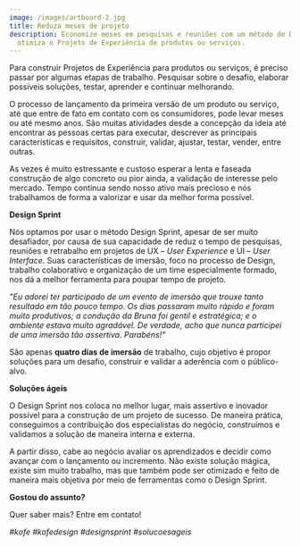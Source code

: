 ```yaml
---
image: /images/artboard-2.jpg
title: Reduza meses de projeto
description: Economize meses em pesquisas e reuniões com um método de Design que
  otimiza o Projeto de Experiência de produtos ou serviços.
---
```

Para construir Projetos de Experiência para produtos ou serviços, é preciso passar por algumas etapas de trabalho. Pesquisar sobre o desafio, elaborar possíveis soluções, testar, aprender e continuar melhorando. 

O processo de lançamento da primeira versão de um produto ou serviço, até que entre de fato em contato com os consumidores, pode levar meses ou até mesmo anos. São muitas atividades desde a concepção da ideia até encontrar as pessoas certas para executar, descrever as principais características e requisitos, construir, validar, ajustar, testar, vender, entre outras. 

As vezes é muito estressante e custoso esperar a lenta e faseada construção de algo concreto ou pior ainda, a validação de interesse pelo mercado. Tempo continua sendo nosso ativo mais precioso e nós trabalhamos de forma a valorizar e usar da melhor forma possível.

**Design Sprint**

Nós optamos por usar o método Design Sprint, apesar de ser muito desafiador, por causa de sua capacidade de reduz o tempo de pesquisas, reuniões e retrabalho em projetos de UX – *User Experience* e UI – *User Interface*. Suas características de imersão, foco no processo de Design, trabalho colaborativo e organização de um time especialmente formado, nos dá a melhor ferramenta para poupar tempo de projeto.

*"Eu adorei ter participado de um evento de imersão que trouxe tanto resultado em tão pouco tempo. Os dias passaram muito rápido e foram muito produtivos; a condução da Bruna foi gentil e estratégica; e o ambiente estava muito agradável. De verdade, acho que nunca participei de uma imersão tão assertiva. Parabéns!"*

São apenas **quatro dias de imersão** de trabalho, cujo objetivo é propor soluções para um desafio, construir e validar a aderência com o público-alvo. 

**Soluções ágeis**

O Design Sprint nos coloca no melhor lugar, mais assertivo e inovador possível para a construção de um projeto de sucesso. De maneira prática, conseguimos a contribuição dos especialistas do negócio, construímos e validamos a solução de maneira interna e externa.

A partir disso, cabe ao negócio avaliar os aprendizados e decidir como avançar com o lançamento ou incremento. Não existe solução mágica, existe sim muito trabalho, mas que também pode ser otimizado e feito de maneira mais objetiva por meio de ferramentas como o Design Sprint.

**Gostou do assunto?**

Quer saber mais? Entre em contato!

*\#kofe #kofedesign #designsprint #solucoesageis*